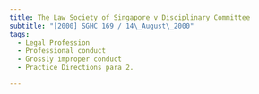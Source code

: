 ```yaml
---
title: The Law Society of Singapore v Disciplinary Committee
subtitle: "[2000] SGHC 169 / 14\_August\_2000"
tags:
  - Legal Profession
  - Professional conduct
  - Grossly improper conduct
  - Practice Directions para 2.

---
```


